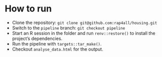 # How to run

- Clone the repository: `git clone git@github.com:rap4all/housing.git`
- Switch to the `pipeline` branch: `git checkout pipeline`
- Start an R session in the folder and run `renv::restore()` to install the project’s dependencies.
- Run the pipeline with `targets::tar_make()`.
- Checkout `analyse_data.html` for the output.
